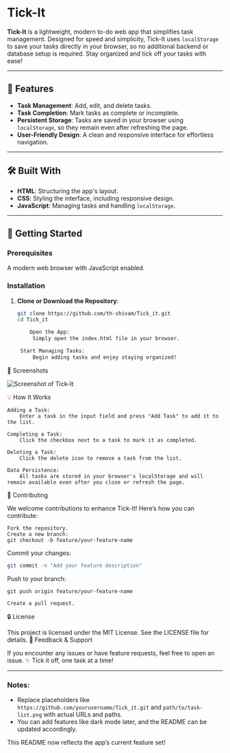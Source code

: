 # Tick-It

**Tick-It** is a lightweight, modern to-do web app that simplifies task management. Designed for speed and simplicity, Tick-It uses `localStorage` to save your tasks directly in your browser, so no additional backend or database setup is required. Stay organized and tick off your tasks with ease!

---

## 🚀 Features

- **Task Management**: Add, edit, and delete tasks.
- **Task Completion**: Mark tasks as complete or incomplete.
- **Persistent Storage**: Tasks are saved in your browser using `localStorage`, so they remain even after refreshing the page.
- **User-Friendly Design**: A clean and responsive interface for effortless navigation.

---

## 🛠️ Built With

- **HTML**: Structuring the app's layout.
- **CSS**: Styling the interface, including responsive design.
- **JavaScript**: Managing tasks and handling `localStorage`.

---

## 🎯 Getting Started

### Prerequisites

A modern web browser with JavaScript enabled.

### Installation

1. **Clone or Download the Repository**:
   ```bash
   git clone https://github.com/th-shivam/Tick_it.git
   cd Tick_it

       Open the App:
        Simply open the index.html file in your browser.

    Start Managing Tasks:
        Begin adding tasks and enjoy staying organized!

📸 Screenshots

![Screenshot of Tick-It](assets/ss.png)


💡 How It Works

    Adding a Task:
        Enter a task in the input field and press "Add Task" to add it to the list.

    Completing a Task:
        Click the checkbox next to a task to mark it as completed.

    Deleting a Task:
        Click the delete icon to remove a task from the list.

    Data Persistence:
        All tasks are stored in your browser's localStorage and will remain available even after you close or refresh the page.

🧩 Contributing

We welcome contributions to enhance Tick-It! Here’s how you can contribute:

    Fork the repository.
    Create a new branch:
    git checkout -b feature/your-feature-name
   
Commit your changes:
   ```bash
git commit -m "Add your feature description"
```



Push to your branch:

    git push origin feature/your-feature-name

    Create a pull request.

🔒 License

This project is licensed under the MIT License. See the LICENSE file for details.
💬 Feedback & Support

If you encounter any issues or have feature requests, feel free to open an issue.
✨ Tick it off, one task at a time!


---

### Notes:
- Replace placeholders like `https://github.com/yourusername/Tick_it.git` and `path/to/task-list.png` with actual URLs and paths.
- You can add features like dark mode later, and the README can be updated accordingly. 

This README now reflects the app’s current feature set!

   
